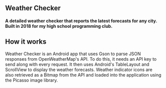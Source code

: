 ## Weather Checker
#### A detailed weather checker that reports the latest forecasts for any city. Built in 2018 for my high school programming club.

## How it works
Weather Checker is an Android app that uses Gson to parse JSON responses from OpenWeatherMap's API. To do this, it needs an API key to send along with every request. It then uses Android's TableLayout and ScrollView to display the weather forecasts. Weather indicator icons are also retrieved as a Bitmap from the API and loaded into the application using the Picasso image library.
